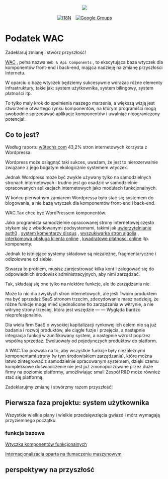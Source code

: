 <p align="center"><a href="https://wac.tax"><img src="https://cdn.jsdelivr.net/gh/wactax/img/logo.svg"/></a></p><p align="center"><a href="https://github.com/wactax/wac.tax/blob/main/doc/README.md#readme"><img alt="I18N" src="https://cdn.jsdelivr.net/gh/wactax/img/t.svg"/></a>　<a href="https://groups.google.com/u/2/g/wactax"><img alt="Google Groups" src="https://cdn.jsdelivr.net/gh/wactax/img/g-groups.svg"/></a></p>

# Podatek WAC

Zadeklaruj zmianę i stwórz przyszłość!

[WAC](https://wac.tax) , pełna nazwa `Web & Api Components` , to ekscytująca baza wtyczek dla komponentów front-end i back-end, mająca nadzieję na zmianę przyszłości Internetu.

W oparciu o bazę wtyczek będziemy sukcesywnie wdrażać różne elementy infrastruktury, takie jak: system użytkownika, system bilingowy, system płatności itp.

To tylko mały krok do spełnienia naszego marzenia, a większą wizją jest stworzenie otwartego rynku komponentów, na którym programiści mogą swobodnie sprzedawać aplikacje komponentów i uwalniać nieograniczony potencjał.

## Co to jest?

Według raportu [w3techs.com](https://w3techs.com/technologies/details/cm-wordpress) 43,2% stron internetowych korzysta z Wordpressa.

Wordpress może osiągnąć taki sukces, uważam, że jest to nierozerwalnie związane z jego bogatym ekologicznie systemem wtyczek.

Jednak Wordpress może być zwykle używany tylko na samodzielnych stronach internetowych i trudno jest go osadzić w samodzielnie opracowanych aplikacjach internetowych jako modułach funkcjonalnych.

W końcu pierwotnym zamiarem Wordpressa było stać się systemem do blogowania, a nie bazą wtyczek dla komponentów front-end i back-end.

WAC.Tax chce być WordPressem komponentów.

Jako programista samodzielnie opracowanej strony internetowej często stykam się z wbudowanymi podsystemami, takimi jak [uwierzytelnianie auth0](https://auth0.com) , [system komentarzy disqus](https://disqus.com) , [wyszukiwarka stron algolia](https://www.algolia.com) , [interkomowa obsługa klienta online](https://www.intercom.com) , [kwadratowe płatności online](https://developer.squareup.com/docs/web-payments/overview) itp. komponenty.

Jednak te istniejące systemy składowe są niezależne, fragmentaryczne i odizolowane od siebie.

Stwarza to problem, musisz zarejestrować kilka kont i zalogować się do odpowiednich środowisk administracyjnych, aby nimi zarządzać.

Tak, składają się one tylko na niektóre funkcje, ale tło zarządzania nie.

Może to nic dla zwykłych stron internetowych, ale jeśli Twoim produktem ma być sprzedaż SaaS stronom trzecim, zdecydowanie masz nadzieję, że różne funkcje mogą mieć ujednolicone tło zarządzania w witrynie, a nie witrynę strony trzeciej, która jest wszędzie — — Wygląda bardzo nieprofesjonalnie.

Dla wielu firm SaaS o wysokiej kapitalizacji rynkowej ich celem nie są już badania i rozwój produktów, ale ciągłe fuzje i przejęcia, a następnie integracja funkcji w zunifikowany system, a następnie wzrost poprzez wspólną sprzedaż. Ewoluowały od pojedynczych produktów do platform.

A WAC.Tax pozwala na to, aby wszystkie funkcje były niezależnymi komponentami strony (w tym środowiskiem zarządzania), które można łatwo zintegrować z samodzielnie opracowanym systemem, dzięki czemu kompleksowe doświadczenie nie jest już zmonopolizowane przez duże firmy na poziomie platformy, umożliwiając small Zespół R&D może również stać się platformą.

Zadeklarujmy zmianę i stwórzmy razem przyszłość!

## Pierwsza faza projektu: system użytkownika

Wszystkie wielkie plany i wielkie przedsięwzięcia gwiazd i mórz wymagają przyziemnego początku.

### funkcja bazowa

[Wtyczka komponentów funkcjonalnych](./pkg.md)

[Internacjonalizacja oparta na tłumaczeniu maszynowym](./i18n.md)

## perspektywy na przyszłość
